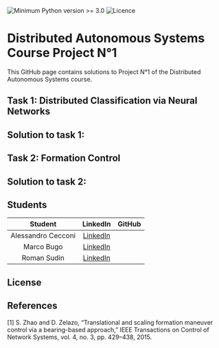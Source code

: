 ![Minimum Python version >= 3.0](https://badgen.net/badge/python/3.x/blue)
![Licence](https://badgen.net/badge/Licence/Unknown/blue)


# Distributed Autonomous Systems Course Project N°1
This GitHub page contains solutions to Project N°1 of the Distributed Autonomous Systems course.

## Task 1: Distributed Classification via Neural Networks

## Solution to task 1:

## Task 2: Formation Control

## Solution to task 2:

## Students 
| Student | LinkedIn | GitHub |
| :-----------: | :--: | :--: |
| Alessandro Cecconi | [LinkedIn](https://www.linkedin.com/in/alessandro-cecconi-a5a988182/) |  |
| Marco Bugo | [LinkedIn](https://www.linkedin.com/in/marco-bugo/) | 
| Roman Sudin | [LinkedIn](https://www.linkedin.com/in/roman-sudin/) |  
## License



## References
[1] S. Zhao and D. Zelazo, “Translational and scaling formation maneuver control via a bearing-based approach,” IEEE Transactions on Control of Network Systems, vol. 4, no. 3, pp. 429–438, 2015.
